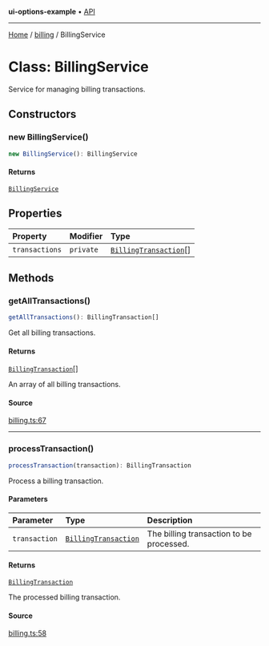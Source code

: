 **ui-options-example** • [API](../../README.md)

***

[Home](../../README.md) / [billing](../README.md) / BillingService

# Class: BillingService

Service for managing billing transactions.

## Constructors

### new BillingService()

```ts
new BillingService(): BillingService
```

#### Returns

[`BillingService`](BillingService.md)

## Properties

| Property | Modifier | Type |
| :------ | :------ | :------ |
| `transactions` | `private` | [`BillingTransaction`](../interfaces/BillingTransaction.md)[] |

## Methods

### getAllTransactions()

```ts
getAllTransactions(): BillingTransaction[]
```

Get all billing transactions.

#### Returns

[`BillingTransaction`](../interfaces/BillingTransaction.md)[]

An array of all billing transactions.

#### Source

[billing.ts:67](https://github.com/tgreyuk/typedoc-plugin-markdown-examples/blob/3728586/examples/01-typedoc-plugin-markdown/src/billing.ts#L67)

***

### processTransaction()

```ts
processTransaction(transaction): BillingTransaction
```

Process a billing transaction.

#### Parameters

| Parameter | Type | Description |
| :------ | :------ | :------ |
| `transaction` | [`BillingTransaction`](../interfaces/BillingTransaction.md) | The billing transaction to be processed. |

#### Returns

[`BillingTransaction`](../interfaces/BillingTransaction.md)

The processed billing transaction.

#### Source

[billing.ts:58](https://github.com/tgreyuk/typedoc-plugin-markdown-examples/blob/3728586/examples/01-typedoc-plugin-markdown/src/billing.ts#L58)
